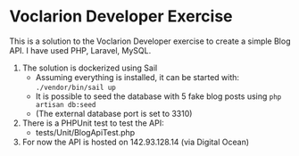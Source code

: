 # Voclarion Developer Exercise

This is a solution to the Voclarion Developer exercise to create a simple Blog API. I have used PHP, Laravel, MySQL.

1. The solution is dockerized using Sail
    - Assuming everything is installed, it can be started with: ```./vendor/bin/sail up ```
    - It is possible to seed the database with 5 fake blog posts using ```php artisan db:seed```
    - (The external database port is set to 3310)
2. There is a PHPUnit test to test the API: 
    - tests/Unit/BlogApiTest.php
3. For now the API is hosted on 142.93.128.14 (via Digital Ocean)
